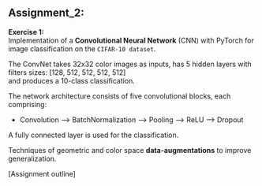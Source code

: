 ## Assignment_2: 

**Exercise 1:**\
Implementation of a **Convolutional Neural Network** (CNN) with PyTorch for image classification on the `CIFAR-10 dataset`.

The ConvNet takes 32x32 color images as inputs, has 5 hidden layers with filters sizes: [128, 512, 512, 512, 512] \
and produces a 10-class classification.

The network architecture consists of five convolutional blocks, each comprising:

- Convolution --> BatchNormalization --> Pooling --> ReLU --> Dropout
  
A fully connected layer is used for the classification.

Techniques of geometric and color space **data-augmentations** to improve generalization.

[Assignment outline]
